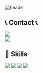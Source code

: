 <div align="left">

![header](https://capsule-render.vercel.app/api?type=waving&color=timeGradient&text=Welcome%20to%20Haeun's%20GitHub%20👋&animation=twinkling&fontSize=35&fontAlignY=40&fontAlign=70&height=250)
</div>



 
## 📞 Contact 📞
<div >
    <a href="https://www.instagram.com/hanh.ng29/">
        <img src="https://img.shields.io/badge/Instagram-E4405F?style=for-the-badge&logo=Instagram&logoColor=white"> 
    </a>
</div>
<div>
    <a>
        <img src="https://img.shields.io/badge/Gmail-D14836?style=for-the-badge&logo=gmail&logoColor=white"> 
    </a>
</div>

## 🚀 Skills
<div>
 <a>
   <img src="https://img.shields.io/badge/Java-ED8B00?style=for-the-badge&logo=openjdk&logoColor=white">
 </a>
 <a>
   <img src="https://img.shields.io/badge/JavaScript-F7DF1E?style=for-the-badge&logo=JavaScript&logoColor=white">
 </a>
 <a>
  <img  src="https://img.shields.io/badge/HTML-239120?style=for-the-badge&logo=html5&logoColor=white">
 </a>
 <a>
 <img   src="https://img.shields.io/badge/CSS-239120?&style=for-the-badge&logo=css3&logoColor=white">
 </a>
</div>

